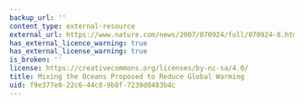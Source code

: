 ```yaml
---
backup_url: ''
content_type: external-resource
external_url: https://www.nature.com/news/2007/070924/full/070924-8.html
has_external_licence_warning: true
has_external_license_warning: true
is_broken: ''
license: https://creativecommons.org/licenses/by-nc-sa/4.0/
title: Mixing the Oceans Proposed to Reduce Global Warming
uid: f9e377e0-22c6-44c0-9b8f-7239d8483b4c
---
```

